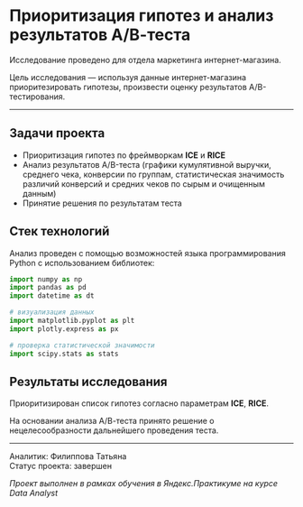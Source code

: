 # Приоритизация гипотез и анализ результатов А/В-теста
Исследование проведено для отдела маркетинга интернет-магазина.

Цель исследования — используя данные интернет-магазина приоритезировать гипотезы, произвести оценку результатов A/B-тестирования.
____
## Задачи проекта
* Приоритизация гипотез по фреймворкам **ICE** и **RICE**
* Анализ результатов A/B-теста (графики кумулятивной выручки, среднего чека, конверсии по группам, статистическая значимость различий конверсий и средних чеков по сырым и очищенным данным)  
* Принятие решения по результатам теста  

## Стек технологий
Анализ проведен с помощью возможностей языка программирования Python с использованием библиотек:
```python
import numpy as np
import pandas as pd
import datetime as dt

# визуализация данных
import matplotlib.pyplot as plt
import plotly.express as px

# проверка статистической значимости
import scipy.stats as stats
```
## Результаты исследования
Приоритизирован список гипотез согласно параметрам **ICE**, **RICE**.    

На основании анализа А/В-теста принято решение о нецелесообразности дальнейшего проведения теста.
_____
Аналитик: Филиппова Татьяна  
Статус проекта: завершен
 
*Проект выполнен в рамках обучения в Яндекс.Практикуме на курсе Data Analyst*
